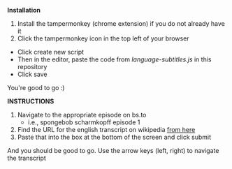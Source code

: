 **Installation**
1) Install the tampermonkey (chrome extension) if you do not already have it
2) Click the tampermonkey icon in the top left of your browser
  - Click create new script
  - Then in the editor, paste the code from *language-subtitles.js* in this repository
  - Click save

You're good to go :)

**INSTRUCTIONS**
1) Navigate to the appropriate episode on bs.to
      * i.e., spongebob scharmkopff episode 1 
2) Find the URL for the english transcript on wikipedia [from here](http://en.spongepedia.org/index.php?title=Episode_Transcripts/Season_1)
3) Paste that into the box at the bottom of the screen and click submit

And you should be good to go.
Use the arrow keys (left, right) to navigate the transcript

